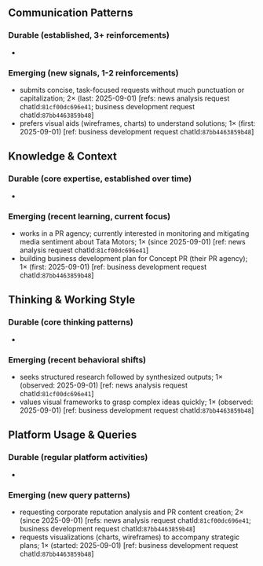 ## Communication Patterns
### Durable (established, 3+ reinforcements)
- 

### Emerging (new signals, 1-2 reinforcements)
- submits concise, task-focused requests without much punctuation or capitalization; 2× (last: 2025-09-01) [refs: news analysis request chatId:`81cf00dc696e41`; business development request chatId:`87bb4463859b48`]
- prefers visual aids (wireframes, charts) to understand solutions; 1× (first: 2025-09-01) [ref: business development request chatId:`87bb4463859b48`]

## Knowledge & Context
### Durable (core expertise, established over time)
- 

### Emerging (recent learning, current focus)
- works in a PR agency; currently interested in monitoring and mitigating media sentiment about Tata Motors; 1× (since 2025-09-01) [ref: news analysis request chatId:`81cf00dc696e41`]
- building business development plan for Concept PR (their PR agency); 1× (first: 2025-09-01) [ref: business development request chatId:`87bb4463859b48`]

## Thinking & Working Style
### Durable (core thinking patterns)
- 

### Emerging (recent behavioral shifts)
- seeks structured research followed by synthesized outputs; 1× (observed: 2025-09-01) [ref: news analysis request chatId:`81cf00dc696e41`]
- values visual frameworks to grasp complex ideas quickly; 1× (observed: 2025-09-01) [ref: business development request chatId:`87bb4463859b48`]

## Platform Usage & Queries
### Durable (regular platform activities)
- 

### Emerging (new query patterns)
- requesting corporate reputation analysis and PR content creation; 2× (since 2025-09-01) [refs: news analysis request chatId:`81cf00dc696e41`; business development request chatId:`87bb4463859b48`]
- requests visualizations (charts, wireframes) to accompany strategic plans; 1× (started: 2025-09-01) [ref: business development request chatId:`87bb4463859b48`]